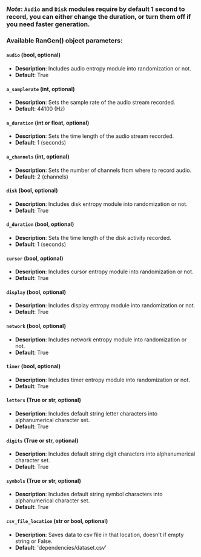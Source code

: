 ### *Note*: `Audio` and `Disk` modules require by default 1 second to record, you can either change the duration, or turn them off if you need faster generation.

### Available RanGen() object parameters:
#### `audio` (bool, optional)
- **Description**: Includes audio entropy module into randomization or not.
- **Default**: True
#### `a_samplerate` (int, optional)
- **Description**: Sets the sample rate of the audio stream recorded.
- **Default**: 44100 (Hz)
#### `a_duration` (int or float, optional)
- **Description**: Sets the time length of the audio stream recorded.
- **Default**: 1 (seconds)
#### `a_channels` (int, optional)
- **Description**: Sets the number of channels from where to record audio.
- **Default**: 2 (channels)
#### `disk` (bool, optional)
- **Description**: Includes disk entropy module into randomization or not.
- **Default**: True
#### `d_duration` (bool, optional)
- **Description**: Sets the time length of the disk activity recorded.
- **Default**: 1 (seconds)
#### `cursor` (bool, optional)
- **Description**: Includes cursor entropy module into randomization or not.
- **Default**: True
#### `display` (bool, optional)
- **Description**: Includes display entropy module into randomization or not.
- **Default**: True
#### `network` (bool, optional)
- **Description**: Includes network entropy module into randomization or not.
- **Default**: True
#### `timer` (bool, optional)
- **Description**: Includes timer entropy module into randomization or not.
- **Default**: True
#### `letters` (True or str, optional)
- **Description**: Includes default string letter characters into alphanumerical character set.
- **Default**: True
#### `digits` (True or str, optional)
- **Description**: Includes default string digit characters into alphanumerical character set.
- **Default**: True
#### `symbols` (True or str, optional)
- **Description**: Includes default string symbol characters into alphanumerical character set.
- **Default**: True
#### `csv_file_location` (str or bool, optional)
- **Description**: Saves data to csv file in that location, doesn't if empty string or False.
- **Default**: 'dependencies/dataset.csv'
